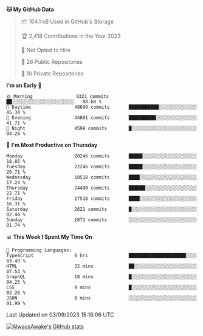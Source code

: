<!--START_SECTION:waka-->
**🐱 My GitHub Data** 

> 📦 164.1 kB Used in GitHub's Storage 
 > 
> 🏆 2,418 Contributions in the Year 2023
 > 
> 🚫 Not Opted to Hire
 > 
> 📜 26 Public Repositories 
 > 
> 🔑 10 Private Repositories 
 > 
**I'm an Early 🐤** 

```text
🌞 Morning                9321 commits        ██░░░░░░░░░░░░░░░░░░░░░░░   08.68 % 
🌆 Daytime                48699 commits       ███████████░░░░░░░░░░░░░░   45.34 % 
🌃 Evening                44801 commits       ██████████░░░░░░░░░░░░░░░   41.71 % 
🌙 Night                  4599 commits        █░░░░░░░░░░░░░░░░░░░░░░░░   04.28 % 
```
📅 **I'm Most Productive on Thursday** 

```text
Monday                   20246 commits       █████░░░░░░░░░░░░░░░░░░░░   18.85 % 
Tuesday                  22246 commits       █████░░░░░░░░░░░░░░░░░░░░   20.71 % 
Wednesday                18518 commits       ████░░░░░░░░░░░░░░░░░░░░░   17.24 % 
Thursday                 24400 commits       ██████░░░░░░░░░░░░░░░░░░░   22.71 % 
Friday                   17518 commits       ████░░░░░░░░░░░░░░░░░░░░░   16.31 % 
Saturday                 2621 commits        █░░░░░░░░░░░░░░░░░░░░░░░░   02.44 % 
Sunday                   1871 commits        ░░░░░░░░░░░░░░░░░░░░░░░░░   01.74 % 
```


📊 **This Week I Spent My Time On** 

```text
💬 Programming Languages: 
TypeScript               6 hrs               █████████████████████░░░░   83.49 % 
HTML                     32 mins             ██░░░░░░░░░░░░░░░░░░░░░░░   07.53 % 
GraphQL                  18 mins             █░░░░░░░░░░░░░░░░░░░░░░░░   04.25 % 
CSS                      9 mins              █░░░░░░░░░░░░░░░░░░░░░░░░   02.26 % 
JSON                     8 mins              ░░░░░░░░░░░░░░░░░░░░░░░░░   01.99 % 
```


 Last Updated on 03/09/2023 15:16:06 UTC
<!--END_SECTION:waka-->

[![AlwaysAwake's GitHub stats](https://github-readme-stats.vercel.app/api?username=AlwaysAwake&show_icons=true&theme=github_dark&count_private=true)](https://github.com/AlwaysAwake/AlwaysAwake)
